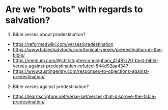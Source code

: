 # Are we "robots" with regards to salvation?

1. Bible verses about predestination?
- https://reformedwiki.com/verses/predestination
- https://www.biblestudytools.com/topical-verses/predestination-in-the-bible/
- https://medium.com/@christophercunningham_41482/20-best-bible-verses-against-predestination-refuted-844d92aa4347
- https://www.austingentry.com/responses-to-objections-against-predestination/

2. Bible verses against predestination?
- https://learnscripture.net/verse-set/verses-that-disprove-the-fable-predestination/